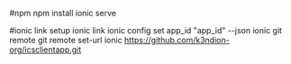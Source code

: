 #npm
npm install
ionic serve

#ionic link setup
ionic link
ionic config set app_id "app_id" --json
ionic git remote
git remote set-url ionic https://github.com/k3ndion-org/icsclientapp.git

